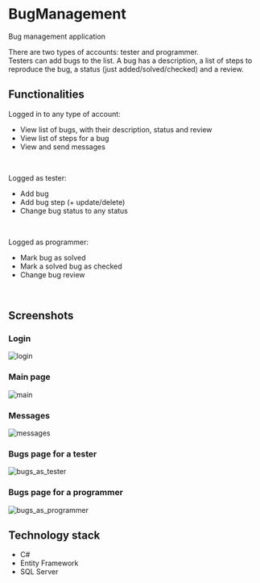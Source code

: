 # BugManagement
Bug management application

There are two types of accounts: tester and programmer.<br/>
Testers can add bugs to the list. A bug has a description, a list of steps to reproduce the bug,
a status (just added/solved/checked) and a review.<br/>

## Functionalities

Logged in to any type of account:
- View list of bugs, with their description, status and review
- View list of steps for a bug
- View and send messages
<br/>

Logged as tester:
- Add bug
- Add bug step (+ update/delete)
- Change bug status to any status
<br/>

Logged as programmer:
- Mark bug as solved
- Mark a solved bug as checked
- Change bug review
<br/>

## Screenshots

### Login
![login](https://user-images.githubusercontent.com/92738316/191441742-f95665f9-ced5-448a-9d79-2d97f59a417a.jpg)

### Main page
![main](https://user-images.githubusercontent.com/92738316/191441792-a203e928-cbb1-4e79-8f25-807f33e30b96.jpg)

### Messages
![messages](https://user-images.githubusercontent.com/92738316/191441836-e2ce86c1-9b95-4925-9fbf-b17f9b1442e0.jpg)

### Bugs page for a tester
![bugs_as_tester](https://user-images.githubusercontent.com/92738316/191441920-6d26fa6f-01e0-4970-b5bf-cb932e12b411.jpg)

### Bugs page for a programmer
![bugs_as_programmer](https://user-images.githubusercontent.com/92738316/191441966-bc3c4307-4720-428d-84d5-ef1763d8f759.jpg)

## Technology stack
- C#
- Entity Framework
- SQL Server

